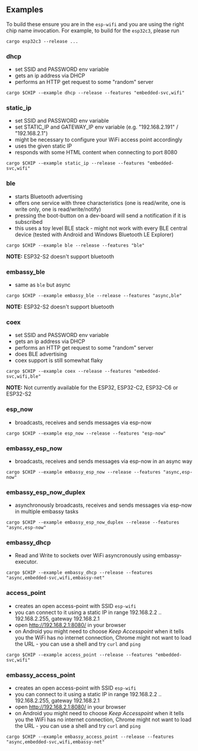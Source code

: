 ## Examples

To build these ensure you are in the `esp-wifi` and you are using the right chip name invocation. For example, to build for the `esp32c3`, please run 

```
cargo esp32c3 --release ...
```

### dhcp

- set SSID and PASSWORD env variable
- gets an ip address via DHCP
- performs an HTTP get request to some "random" server

`cargo $CHIP --example dhcp --release --features "embedded-svc,wifi"`

### static_ip

- set SSID and PASSWORD env variable
- set STATIC_IP and GATEWAY_IP env variable (e.g. "192.168.2.191" / "192.168.2.1")
- might be necessary to configure your WiFi access point accordingly
- uses the given static IP
- responds with some HTML content when connecting to port 8080

`cargo $CHIP --example static_ip --release --features "embedded-svc,wifi"`

### ble

- starts Bluetooth advertising
- offers one service with three characteristics (one is read/write, one is write only, one is read/write/notify)
- pressing the boot-button on a dev-board will send a notification if it is subscribed
- this uses a toy level BLE stack - might not work with every BLE central device (tested with Android and Windows Bluetooth LE Explorer)

`cargo $CHIP --example ble --release --features "ble"`

**NOTE:** ESP32-S2 doesn't support bluetooth

### embassy_ble

- same as `ble` but async

`cargo $CHIP --example embassy_ble --release --features "async,ble"`

**NOTE:** ESP32-S2 doesn't support bluetooth

### coex

- set SSID and PASSWORD env variable
- gets an ip address via DHCP
- performs an HTTP get request to some "random" server
- does BLE advertising
- coex support is still somewhat flaky

`cargo $CHIP --example coex --release --features "embedded-svc,wifi,ble"`

**NOTE:** Not currently available for the ESP32, ESP32-C2, ESP32-C6 or ESP32-S2

### esp_now

- broadcasts, receives and sends messages via esp-now

`cargo $CHIP --example esp_now --release --features "esp-now"`

### embassy_esp_now

- broadcasts, receives and sends messages via esp-now in an async way

`cargo $CHIP --example embassy_esp_now --release --features "async,esp-now"`

### embassy_esp_now_duplex

- asynchronously broadcasts, receives and sends messages via esp-now in multiple embassy tasks

`cargo $CHIP --example embassy_esp_now_duplex --release --features "async,esp-now"`

### embassy_dhcp

- Read and Write to sockets over WiFi asyncronously using embassy-executor.

`cargo $CHIP --example embassy_dhcp --release --features "async,embedded-svc,wifi,embassy-net"`

### access_point

- creates an open access-point with SSID `esp-wifi`
- you can connect to it using a static IP in range 192.168.2.2 .. 192.168.2.255, gateway 192.168.2.1
- open http://192.168.2.1:8080/ in your browser
- on Android you might need to choose _Keep Accesspoint_ when it tells you the WiFi has no internet connection, Chrome might not want to load the URL - you can use a shell and try `curl` and `ping`

`cargo $CHIP --example access_point --release --features "embedded-svc,wifi"`

### embassy_access_point

- creates an open access-point with SSID `esp-wifi`
- you can connect to it using a static IP in range 192.168.2.2 .. 192.168.2.255, gateway 192.168.2.1
- open http://192.168.2.1:8080/ in your browser
- on Android you might need to choose _Keep Accesspoint_ when it tells you the WiFi has no internet connection, Chrome might not want to load the URL - you can use a shell and try `curl` and `ping`

`cargo $CHIP --example embassy_access_point --release --features "async,embedded-svc,wifi,embassy-net"`